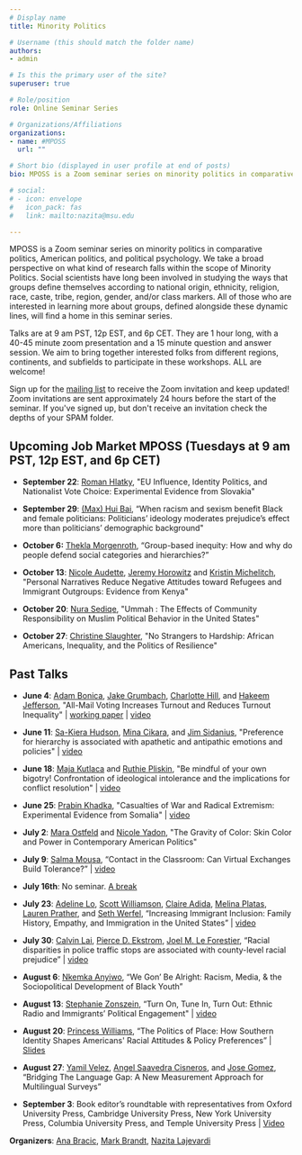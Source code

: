 ```yaml
---
# Display name
title: Minority Politics

# Username (this should match the folder name)
authors:
- admin

# Is this the primary user of the site?
superuser: true

# Role/position
role: Online Seminar Series

# Organizations/Affiliations
organizations:
- name: #MPOSS
  url: ""

# Short bio (displayed in user profile at end of posts)
bio: MPOSS is a Zoom seminar series on minority politics in comparative politics, American politics, and political psychology.  

# social:
# - icon: envelope
#   icon_pack: fas
#   link: mailto:nazita@msu.edu

---
```


MPOSS is a Zoom seminar series on minority politics in comparative politics, American politics, and political psychology. We take a broad perspective on what kind of research falls within the scope of Minority Politics. Social scientists have long been involved in studying the ways that groups define themselves according to national origin, ethnicity, religion, race, caste, tribe, region, gender, and/or class markers. All of those who are interested in learning more about groups, defined alongside these dynamic lines, will find a home in this seminar series.

Talks are at 9 am PST, 12p EST, and 6p CET. They are 1 hour long, with a 40-45 minute zoom presentation and a 15 minute question and answer session. We aim to bring together interested folks from different regions, continents, and subfields to participate in these workshops. ALL are welcome!

Sign up for the [mailing list](https://docs.google.com/forms/d/e/1FAIpQLSdqp5JwANqiZNKUmm1avmkbj9-E_pRl5mGVC8esfG3dtaiHKw/viewform) to receive the Zoom invitation and keep updated! Zoom invitations are sent approximately 24 hours before the start of the seminar. If you've signed up, but don't receive an invitation check the depths of your SPAM folder.

## Upcoming Job Market MPOSS (Tuesdays at 9 am PST, 12p EST, and 6p CET)

 - **September 22**: [Roman Hlatky](https://romanhlatky.com/index.html), "EU Influence, Identity Politics, and Nationalist Vote Choice: Experimental Evidence from Slovakia"

 - **September 29**: [(Max) Hui Bai](https://www.maxhuibai.com/about.html), “When racism and sexism benefit Black and female politicians: Politicians’ ideology moderates prejudice’s effect more than politicians’ demographic background"

 - **October 6:** [Thekla Morgenroth](http://psychology.exeter.ac.uk/staff/profile/index.php?web_id=Thekla_Morgenroth), “Group-based inequity: How and why do people defend social categories and hierarchies?”

 - **October 13**: [Nicole Audette](https://www.forcierconsulting.com), [Jeremy Horowitz](https://sites.dartmouth.edu/jhorowitz/) and [Kristin Michelitch](https://sites.google.com/site/kristinmichelitch/home?authuser=0), "Personal Narratives Reduce Negative Attitudes toward Refugees and Immigrant Outgroups: Evidence from Kenya"

 - **October 20**: [Nura Sediqe](https://www.nurasediqe.com), "Ummah : The Effects of Community Responsibility on Muslim Political Behavior in the United States"

 - **October 27**: [Christine Slaughter](http://www.christinemslaughter.com), "No Strangers to Hardship: African Americans, Inequality, and the Politics of Resilience"

## Past Talks

 - **June 4**: [Adam Bonica](https://web.stanford.edu/~bonica/), [Jake Grumbach](https://www.polisci.washington.edu/people/jake-grumbach), [Charlotte Hill](https://charlottelhill.com/), and [Hakeem Jefferson](https://politicalscience.stanford.edu/people/hakeem-j-jefferson), "All-Mail Voting Increases Turnout and Reduces Turnout Inequality" | [working paper](https://www.dropbox.com/s/8n4zjvgmytim1rv/Bonica_Grumbach_Hill_Jefferson_Mail_Voting.pdf?raw=1) | [video](https://www.dropbox.com/s/iq8sofur9cqm3nc/Grumback%20Jefferson%20MPOSS%20Zoom%20-%20June%204.mp4?dl=0)

- **June 11**: [Sa-Kiera Hudson](http://www.sakierahudson.com/), [Mina Cikara](http://www.intergroupneurosciencelaboratory.com/), and [Jim Sidanius](https://scholar.harvard.edu/sidanius/home), "Preference for hierarchy is associated with apathetic and antipathic emotions and policies" | [video](https://www.dropbox.com/s/ax8pdcylz04qx6m/Sa-Kiera%20Hudson%20Talk.mp4?dl=0)

 - **June 18**: [Maja Kutlaca](https://scholar.google.com/citations?user=Kv5-f2cAAAAJ&hl=en) and [Ruthie Pliskin](http://www.ruthiepliskin.com/), "Be mindful of your own bigotry! Confrontation of ideological intolerance and the implications for conflict resolution" | [video](https://www.dropbox.com/s/a07kuh8e0hxxajo/Maja%20Kutlaca.mp4?dl=0)

 - **June 25**: [Prabin Khadka](http://prabinkhadka.com/), "Casualties of War and Radical Extremism: Experimental Evidence from Somalia" | [video](https://www.dropbox.com/s/veu8ytauycsh24n/zoom_1.mp4?dl=0)

  - **July 2**: [Mara Ostfeld](https://lsa.umich.edu/polisci/people/faculty/mara-cecilia-ostfeld.html) and [Nicole Yadon](https://sites.lsa.umich.edu/nicoleyadon/), "The Gravity of Color: Skin Color and Power in Contemporary American Politics"

 - **July 9**: [Salma Mousa](https://www.salmamousa.com/), “Contact in the Classroom: Can Virtual Exchanges Build Tolerance?” | [video](https://www.dropbox.com/s/i8usy814iw4s9hk/zoom_0.mp4?dl=0)

 - **July 16th**: No seminar. [A break](https://youtu.be/GxZuq57_bYM)

  - **July 23**: [Adeline Lo](https://www.loadeline.com/), [Scott Williamson](https://www.scott-williamson.com/), [Claire Adida](https://claire.adida.net/), [Melina Platas](https://melinaplatas.com/), [Lauren Prather](https://gps.ucsd.edu/faculty-directory/lauren-prather.html), and [Seth Werfel](https://www.sethwerfel.net/), “Increasing Immigrant Inclusion: Family History, Empathy, and Immigration in the United States” | [video](https://www.dropbox.com/s/vtklhvw3s0kouk4/zoom_1.mp4?dl=0)

   - **July 30**: [Calvin Lai](https://calvinklai.wordpress.com/), [Pierce D. Ekstrom](https://www.pierceekstrom.com/), [Joel M. Le Forestier](https://joelleforestier.com/), “Racial disparities in police traffic stops are associated with county-level racial prejudice” | [video](https://www.dropbox.com/s/0t6mjsxuw3tr083/zoom_1.mp4?dl=0)

   - **August 6**: [Nkemka Anyiwo](https://www.nkemkaanyiwo.com/), “We Gon’ Be Alright: Racism, Media, & the Sociopolitical Development of Black Youth”

   - **August 13**: [Stephanie Zonszein](https://stephaniezonszein.com/), “Turn On, Tune In, Turn Out: Ethnic Radio and Immigrants’ Political Engagement" | [video](https://www.dropbox.com/s/kpkpkyloul1kht8/zoom_1.mp4?dl=0)

- **August 20**: [Princess Williams](https://lsa.umich.edu/polisci/people/graduate-students/princess-williams.html), “The Politics of Place: How Southern Identity Shapes Americans' Racial Attitudes & Policy Preferences” | [Slides](https://www.dropbox.com/s/mdgrt6fr882rwka/PHWilliams%20-%20MPOSS%20Presentation.pdf?dl=0)

- **August 27**: [Yamil Velez](https://www.yamilrvelez.com/), [Angel Saavedra Cisneros](https://www.snc.edu/academics/faculty/angel.saavedracisneros.html), and [Jose Gomez](https://polisci.columbia.edu/content/jose-s-gomez), “Bridging The Language Gap: A New Measurement Approach for Multilingual Surveys”

- **September 3**: Book editor’s roundtable with representatives from Oxford University Press, Cambridge University Press, New York University Press, Columbia University Press, and Temple University Press | [Video](https://www.dropbox.com/s/555702xi0fqmf70/zoom_1.mp4?dl=0)

**Organizers**: [Ana Bracic](https://www.anabracic.com/), [Mark Brandt](https://tbslaboratory.com/), [Nazita Lajevardi](http://www.nazitalajevardi.com/)
